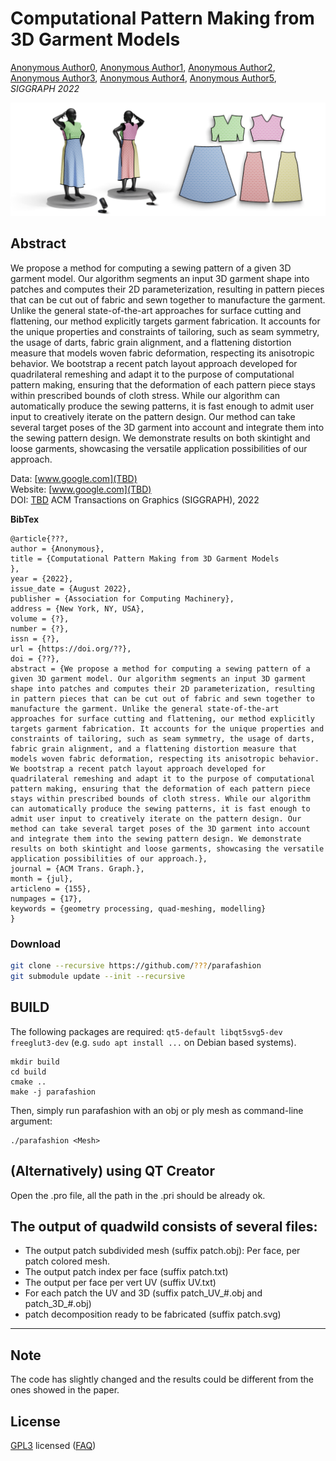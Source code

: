 # Computational Pattern Making from 3D Garment Models

[Anonymous Author0](www.google.com), 
[Anonymous Author1](www.google.com),
[Anonymous Author2](www.google.com),
[Anonymous Author3](www.google.com),
[Anonymous Author4](www.google.com),
[Anonymous Author5](www.google.com),
<br/>
*SIGGRAPH 2022*<br/>

![alt text](teaser.jpg)

## Abstract
We propose a method for computing a sewing pattern of a given 3D garment model. Our algorithm segments an input 3D garment shape into patches and computes their 2D parameterization, resulting in pattern pieces that can be cut out of fabric and sewn together to manufacture the garment. Unlike the general state-of-the-art approaches for surface cutting and flattening, our method explicitly targets garment fabrication. It accounts for the unique properties and constraints of tailoring, such as seam symmetry, the usage of darts, fabric grain alignment, and a flattening distortion measure that models woven fabric deformation, respecting its anisotropic behavior. We bootstrap a recent patch layout approach developed for quadrilateral remeshing and adapt it to the purpose of computational pattern making, ensuring that the deformation of each pattern piece stays within prescribed bounds of cloth stress. While our algorithm can automatically produce the sewing patterns, it is fast enough to admit user input to creatively iterate on the pattern design. Our method can take several target poses of the 3D garment into account and integrate them into the sewing pattern design. We demonstrate results on both skintight and loose garments, showcasing the versatile application possibilities of our approach.

Data: [www.google.com](TBD)<br />
Website: [www.google.com](TBD)<br />
DOI: [TBD](https://doi.org/???) ACM Transactions on Graphics (SIGGRAPH), 2022

**BibTex**
```
@article{???,
author = {Anonymous},
title = {Computational Pattern Making from 3D Garment Models
},
year = {2022},
issue_date = {August 2022},
publisher = {Association for Computing Machinery},
address = {New York, NY, USA},
volume = {?},
number = {?},
issn = {?},
url = {https://doi.org/??},
doi = {??},
abstract = {We propose a method for computing a sewing pattern of a given 3D garment model. Our algorithm segments an input 3D garment shape into patches and computes their 2D parameterization, resulting in pattern pieces that can be cut out of fabric and sewn together to manufacture the garment. Unlike the general state-of-the-art approaches for surface cutting and flattening, our method explicitly targets garment fabrication. It accounts for the unique properties and constraints of tailoring, such as seam symmetry, the usage of darts, fabric grain alignment, and a flattening distortion measure that models woven fabric deformation, respecting its anisotropic behavior. We bootstrap a recent patch layout approach developed for quadrilateral remeshing and adapt it to the purpose of computational pattern making, ensuring that the deformation of each pattern piece stays within prescribed bounds of cloth stress. While our algorithm can automatically produce the sewing patterns, it is fast enough to admit user input to creatively iterate on the pattern design. Our method can take several target poses of the 3D garment into account and integrate them into the sewing pattern design. We demonstrate results on both skintight and loose garments, showcasing the versatile application possibilities of our approach.},
journal = {ACM Trans. Graph.},
month = {jul},
articleno = {155},
numpages = {17},
keywords = {geometry processing, quad-meshing, modelling}
}
```

### Download
```bash
git clone --recursive https://github.com/???/parafashion
git submodule update --init --recursive
```

## BUILD

The following packages are required: `qt5-default libqt5svg5-dev freeglut3-dev` (e.g. `sudo apt install ...` on Debian based systems).

```
mkdir build
cd build
cmake ..
make -j parafashion
```

Then, simply run parafashion with an obj or ply mesh as command-line argument: 
```
./parafashion <Mesh>
```


## (Alternatively) using QT Creator

Open the .pro file, all the path in the .pri should be already ok.

## The output of quadwild consists of several files:
- The output patch subdivided mesh (suffix patch.obj): Per face, per patch colored mesh.
- The output patch index per face (suffix patch.txt)
- The output per face per vert UV (suffix UV.txt)
- For each patch the UV and 3D (suffix patch_UV_#.obj and  patch_3D_#.obj)
- patch decomposition ready to be fabricated (suffix patch.svg)

---

## Note
The code has slightly changed and the results could be different from the ones showed in the paper.

## License
[GPL3](LICENSE) licensed
([FAQ](https://www.gnu.org/licenses/gpl-faq.html))



